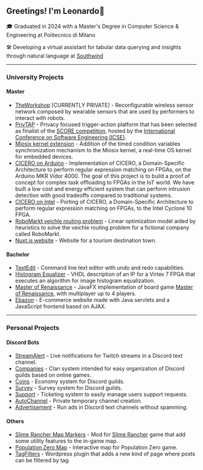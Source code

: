 ## Greetings! I'm Leonardo👋
🎓 Graduated in 2024 with a Master's Degree in Computer Science & Engineering at Politecnico di Milano  
<!--📖 My main interests are low-level software engineering, operating systems, digital system design and computer security-->
🛠️ Developing a virtual assistant for tabular data querying and insights through natural language at [Southwind](https://southwind.ai)

---

### University Projects
#### Master
- [TheWorkshop](https://github.com/AIRLab-POLIMI/TheWorkshop) [CURRENTLY PRIVATE] - Reconfigurable wireless sensor network composed by wearable sensors that are used by performers to interact with robots.
- [PrivTAP](https://github.com/PrivTap/PrivTap) - Privacy focused trigger-action platform that has been selected as finalist of the [SCORE competition](https://conf.researchr.org/track/icse-2023/icse-2023-score-2023), hosted by the [International Conference on Software Engineering (ICSE)](https://conf.researchr.org/home/icse-2023).
- [Miosix kernel extension](https://github.com/leonardo-panseri/miosix-timed-condition-variables) - Addition of the timed condition variables synchronization mechanism to the Miosix kernel, a real-time OS kernel for embedded devices.
- [CICERO on Arduino](https://github.com/leonardo-panseri/cicero-on-vidor4000) - Implementation of CICERO, a Domain-Specific Architecture to perform regular expression matching on FPGAs, on the Arduino MKR Vidor 4000. The goal of this project is to build a proof of concept for complex task offloading to FPGAs in the IoT world. We have built a low cost and energy efficient system that can perform intrusion detection with good tradeoffs compared to traditional systems.
- [CICERO on Intel](https://github.com/leonardo-panseri/cicero-port-to-intel) - Porting of CICERO, a Domain-Specific Architecture to perform regular expression matching on FPGAs, to the Intel Cyclone 10 FPGA.
- [RoboMarkt veichle routing problem](https://github.com/leonardo-panseri/for-project-2022) - Linear optimization model aided by heuristics to solve the veichle routing problem for a fictional company called RoboMarkt.
- [Nuxt.js website](https://github.com/amangabba/HYPE-GabbaPanseriNumeroliSanti) - Website for a tourism destination town.

#### Bachelor
- [TextEdit](https://github.com/leonardo-panseri/api-project-19-20) - Command line text editor with undo and redo capabilities.
- [Histogram Equalizer](https://github.com/leonardo-panseri/rl-project-20-21) - VHDL description of an IP for a Virtex 7 FPGA that executes an algorithm for image histogram equalization.
- [Master of Renaissance](https://github.com/leonardo-panseri/ing-sw-2021-panseri-spada-mornatta) - JavaFX implementation of board game [Master of Renaissance](https://craniointernational.com/products/masters-of-renaissance/), with multiplayer up to 4 players.
- [Ebazon](https://github.com/davidemornatta/tiw-2021-mornatta-panseri-zancani) - E-commerce website made with Java servlets and a JavaScript frontend based on AJAX.

---

### Personal Projects
#### Discord Bots
- [StreamAlert](https://github.com/leonardo-panseri/discord-streamalert) - Live notifications for Twitch streams in a Discord text channel.
- [Companies](https://github.com/leonardo-panseri/discord-companies) - Clan system intended for easy organization of Discord guilds based on online games.
- [Coins](https://github.com/leonardo-panseri/discord-coins) - Economy system for Discord guilds.
- [Survey](https://github.com/leonardo-panseri/discord-survey) - Survey system for Discord guilds.
- [Support](https://github.com/leonardo-panseri/discord-support) - Ticketing system to easily manage users support requests.
- [AutoChannel](https://github.com/leonardo-panseri/discord-autochannel) - Private temporary channel creation.
- [Advertisement](https://github.com/leonardo-panseri/discord-advertisement) - Run ads in Discord text channels without spamming.

#### Others
- [Slime Rancher Map Markers](https://github.com/leonardo-panseri/SRMapMarkers) - Mod for [Slime Rancher](http://slimerancher.com/) game that add some utility features to the in-game map.
- [Population Zero Map](https://github.com/leonardo-panseri/population-zero-map) - Interactive map for Population Zero game.
- [TagFilters](https://github.com/leonardo-panseri/tag-filters) - Wordpress plugin that adds a new kind of page where posts can be filtered by tag.


<!---
leonardo-panseri/leonardo-panseri is a ✨ special ✨ repository because its `README.md` (this file) appears on your GitHub profile.
You can click the Preview link to take a look at your changes.
--->
